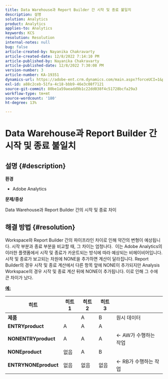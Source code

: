 ```yaml
---
title: Data Warehouse과 Report Builder 간 시작 및 종료 불일치
description: 설명
solution: Analytics
product: Analytics
applies-to: Analytics
keywords: KCS
resolution: Resolution
internal-notes: null
bug: false
article-created-by: Nayanika Chakravarty
article-created-date: 12/8/2022 7:14:10 PM
article-published-by: Nayanika Chakravarty
article-published-date: 12/8/2022 7:30:08 PM
version-number: 3
article-number: KA-19351
dynamics-url: https://adobe-ent.crm.dynamics.com/main.aspx?forceUCI=1&pagetype=entityrecord&etn=knowledgearticle&id=22cd5b78-2c77-ed11-81aa-6045bd006149
exl-id: a88c2ceb-51fa-4c18-bbb9-46e3c08f7121
source-git-commit: 80be1a59aeadd9b1c22dd038f4c51728bcfa29a3
workflow-type: tm+mt
source-wordcount: '180'
ht-degree: 13%

---
```


# Data Warehouse과 Report Builder 간 시작 및 종료 불일치

## 설명 {#description}


<b>환경</b>

- Adobe Analytics



<b>문제/증상</b>

Data Warehouse과 Report Builder 간의 시작 및 종료 차이


## 해결 방법 {#resolution}


Workspace와 Report Builder 간의 파이프라인 차이로 인해 약간의 변형이 예상됩니다. 시작 부분과 종료 부분을 비교할 때, 그 차이는 엄청나다. 
이는 Adobe Analytics의 이러한 플랫폼에서 시작 및 종료가 카운트되는 방식에 따라 예상되는 비헤이비어입니다. 시작 및 종료가 보고되는 차원에 NONE을 추가하면 계산이 달라집니다. Report Builder의 경우 시작 및 종료 계산에서 다른 항목 앞에 NONE이 추가되지만 Analysis Workspace의 경우 시작 및 종료 계산 뒤에 NONE이 추가됩니다. 이로 인해 그 수에 큰 차이가 났다.

<u><b>예:</b></u>


| <b>히트</b> | <b>히트 1</b> | <b>히트 2</b> | <b>히트 3</b> |   |
| --- | --- | --- | --- | --- |
| <b>제품</b> |   | A | B | 원시 데이터 |
| <b>ENTRYproduct</b> | A | A | A |   |
| <b>NONENTRYproduct</b> | A | A | A | ← AW가 수행하는 작업 |
| <b>NONEproduct</b> | 없음 | A | B |   |
| <b>ENTRYNONEproduct</b> | 없음 | 없음 | 없음 | ← RB가 수행하는 작업 |
